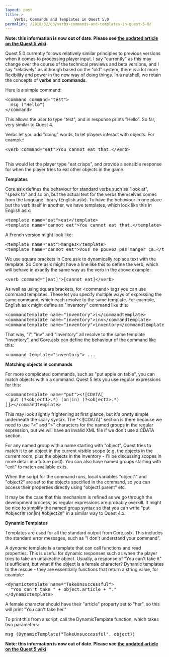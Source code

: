 ```yaml
---
layout: post
title: >
    Verbs, Commands and Templates in Quest 5.0
permalink: /2010/02/03/verbs-commands-and-templates-in-quest-5-0/
---
```

<b>Note: this information is now out of date. Please see <a href="http://quest5.net/index.php?title=Verbs,_commands_and_templates">the updated article on the Quest 5 wiki</a></b>

Quest 5.0 currently follows relatively similar principles to previous versions when it comes to processing player input. I say "currently" as this may change over the course of the technical previews and beta versions, and I say "relatively" as although based on the "old" system, there is a lot more flexibility and power in the new way of doing things. In a nutshell, we retain the concepts of <strong>verbs</strong> and <strong>commands</strong>.

Here is a simple command:
<pre>&lt;command command="test"&gt;
  msg ("Hello")
&lt;/command&gt;</pre>
This allows the user to type "test", and in response prints "Hello". So far, very similar to Quest 4.

Verbs let you add "doing" words, to let players interact with objects. For example:
<pre>&lt;verb command="eat"&gt;You cannot eat that.&lt;/verb&gt;

</pre>
This would let the player type "eat crisps", and provide a sensible response for when the player tries to eat other objects in the game.

<strong>Templates</strong>

Core.aslx defines the behaviour for standard verbs such as "look at", "speak to" and so on, but the actual text for the verbs themselves comes from the language library (English.aslx). To have the behaviour in one place but the verb itself in another, we have templates, which look like this in English.aslx:
<pre>&lt;template name="eat"&gt;eat&lt;/template&gt;
&lt;template name="cannot_eat"&gt;You cannot eat that.&lt;/template&gt;</pre>
A French version might look like:
<pre>&lt;template name="eat"&gt;mangez&lt;/template&gt;
&lt;template name="cannot_eat"&gt;Vous ne pouvez pas manger ça.&lt;/template&gt;</pre>
We use square brackets in Core.aslx to dynamically replace text with the template. So Core.aslx might have a line like this to define the verb, which will behave in exactly the same way as the verb in the above example:
<pre>&lt;verb command="[eat]"&gt;[cannot_eat]&lt;/verb&gt;</pre>
As well as using square brackets, for &lt;command&gt; tags you can use command templates. These let you specify multiple ways of expressing the same command, which each resolve to the same template. For example, English.aslx might define an "inventory" command like this:
<pre>&lt;commandtemplate name="inventory"&gt;i&lt;/commandtemplate&gt;
&lt;commandtemplate name="inventory"&gt;inv&lt;/commandtemplate&gt;
&lt;commandtemplate name="inventory"&gt;inventory&lt;/commandtemplate&gt;</pre>
That way, "i", "inv" and "inventory" all resolve to the same template "inventory", and Core.aslx can define the behaviour of the command like this:
<pre>&lt;command template="inventory"&gt; ...</pre>
<strong>Matching objects in commands</strong>

For more complicated commands, such as "put apple on table", you can match objects within a command. Quest 5 lets you use regular expressions for this:
<pre>&lt;commandtemplate name="put"&gt;&lt;![CDATA[
  put (?&lt;object1&gt;.*) (on|in) (?&lt;object2&gt;.*)
]]&gt;&lt;/commandtemplate&gt;</pre>
This may look slightly frightening at first glance, but it's pretty simple underneath the scary syntax. The "&lt;![CDATA[" section is there because we need to use "&lt;" and "&gt;" characters for the named groups in the regular expression, but we will have an invalid XML file if we don't use a CDATA section.

For any named group with a name starting with "object", Quest tries to match it to an object in the current visible scope (e.g. the objects in the current room, plus the objects in the inventory - I'll be discussing scopes in more detail in a future post). You can also have named groups starting with "exit" to match available exits.

When the script for the command runs, local variables "object1" and "object2" are set to the objects specified in the command, so you can access their properties directly using "object1.parent" etc.

It may be the case that this mechanism is refined as we go through the development process, as regular expressions are probably overkill. It might be nice to simplify the named group syntax so that you can write "put #object1# (on|in) #object2#" in a similar way to Quest 4.x.

<strong>Dynamic Templates</strong>

Templates are used for all the standard output from Core.aslx. This includes the standard error messages, such as "I don't understand your command".

A <em>dynamic</em> template is a template that can call functions and read properties. This is useful for dynamic responses such as when the player tries to take an untakeable object. Usually, a response of "You can't take it" is sufficient, but what if the object is a female character? Dynamic templates to the rescue - they are essentially functions that return a string value, for example:
<pre>&lt;dynamictemplate name="TakeUnsuccessful"&gt;
  "You can't take " + object.article + "."
&lt;/dynamictemplate&gt;</pre>
A female character should have their "article" property set to "her", so this will print "You can't take her."

To print this from a script, call the DynamicTemplate function, which takes two parameters:
<pre>msg (DynamicTemplate("TakeUnsuccessful", object))</pre>

<b>Note: this information is now out of date. Please see <a href="http://quest5.net/index.php?title=Verbs,_commands_and_templates">the updated article on the Quest 5 wiki</a></b>